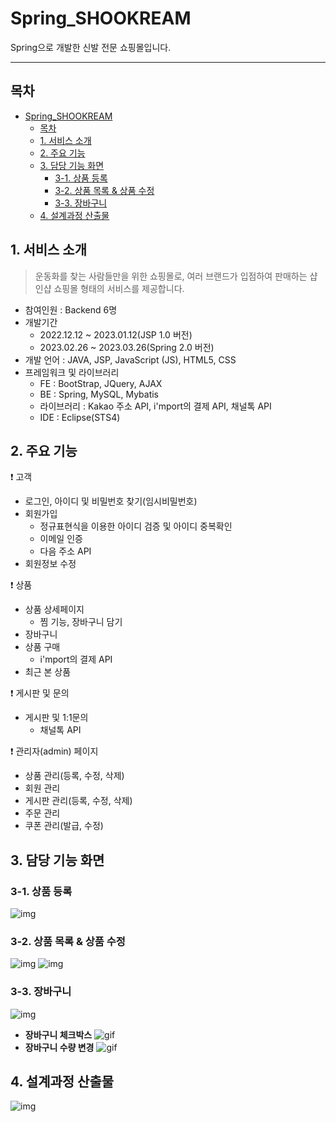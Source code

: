 # Spring_SHOOKREAM
Spring으로 개발한 신발 전문 쇼핑몰입니다.

---

## 목차
- [Spring\_SHOOKREAM](#spring_shookream)
  - [목차](#목차)
  - [1. 서비스 소개](#1-서비스-소개)
  - [2. 주요 기능](#2-주요-기능)
  - [3. 담당 기능 화면](#3-담당-기능-화면)
    - [3-1. 상품 등록](#3-1-상품-등록)
    - [3-2. 상품 목록 \& 상품 수정](#3-2-상품-목록--상품-수정)
    - [3-3. 장바구니](#3-3-장바구니)
  - [4. 설계과정 산출물](#4-설계과정-산출물)

## 1. 서비스 소개
> 운동화를 찾는 사람들만을 위한 쇼핑몰로, 여러 브랜드가 입점하여 판매하는 샵인샵 쇼핑몰 형태의 서비스를 제공합니다.

- 참여인원 : Backend 6명
- 개발기간
  - 2022.12.12 ~ 2023.01.12(JSP 1.0 버전)<br>
  - 2023.02.26 ~ 2023.03.26(Spring 2.0 버전)<br>
- 개발 언어 : JAVA, JSP, JavaScript (JS), HTML5, CSS
- 프레임워크 및 라이브러리
  - FE : BootStrap, JQuery, AJAX 
  - BE : Spring, MySQL, Mybatis
  - 라이브러리 : Kakao 주소 API, i'mport의 결제 API, 채널톡 API
  - IDE : Eclipse(STS4)


## 2. 주요 기능
❗️ 고객
- 로그인, 아이디 및 비밀번호 찾기(임시비밀번호)
- 회원가입
  - 정규표현식을 이용한 아이디 검증 및 아이디 중복확인
  - 이메일 인증
  - 다음 주소 API
- 회원정보 수정

❗️ 상품
- 상품 상세페이지
  - 찜 기능, 장바구니 담기
- 장바구니
- 상품 구매
  - i'mport의 결제 API
- 최근 본 상품

❗️ 게시판 및 문의
- 게시판 및 1:1문의
  - 채널톡 API

❗️ 관리자(admin) 페이지
  - 상품 관리(등록, 수정, 삭제)
  - 회원 관리
  - 게시판 관리(등록, 수정, 삭제)
  - 주문 관리
  - 쿠폰 관리(발급, 수정)

## 3. 담당 기능 화면
### 3-1. 상품 등록
![img](https://user-images.githubusercontent.com/112313165/278384612-540b703f-007e-4d97-b234-15acaef0eaea.png) 

### 3-2. 상품 목록 & 상품 수정
![img](https://user-images.githubusercontent.com/112313165/278384745-8950f748-05c7-4df7-8c7b-feaf93730315.png) 
![img](https://user-images.githubusercontent.com/112313165/278384739-5a38398b-6db6-43c2-bc4c-23e398fc1e4e.png)

### 3-3. 장바구니
![img](https://user-images.githubusercontent.com/112313165/278384731-339ac2cb-57c4-4a65-b479-87d6e3d59a95.png)
- <b>장바구니 체크박스</b>
![gif](https://user-images.githubusercontent.com/112313165/278381116-1d384027-aeaf-4f71-bcfc-421d8ded9d55.gif)
- <b>장바구니 수량 변경</b>
![gif](https://user-images.githubusercontent.com/112313165/278381293-a7fc069e-6549-4fc3-89fc-131a2e97c9ad.gif)
## 4. 설계과정 산출물
![img](https://user-images.githubusercontent.com/112313165/278380815-346909b8-7dbf-4f8a-a5d5-7a2007bf329a.png)